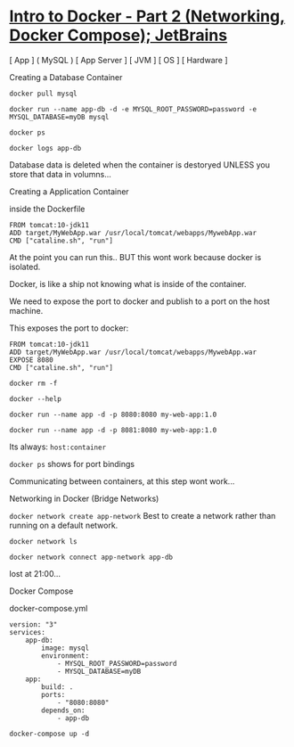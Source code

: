 # [Intro to Docker - Part 2 (Networking, Docker Compose); JetBrains](https://www.youtube.com/watch?v=_m9JYAvFB8s)

[ App        ] ( MySQL )
[ App Server ]
[ JVM        ]
[ OS         ]
[ Hardware   ]

Creating a Database Container

`docker pull mysql`

`docker run --name app-db -d -e MYSQL_ROOT_PASSWORD=password -e MYSQL_DATABASE=myDB mysql`

`docker ps`

`docker logs app-db` 

Database data is deleted when the container is destoryed UNLESS you store that data in volumns...

Creating a Application Container

inside the Dockerfile

```
FROM tomcat:10-jdk11
ADD target/MyWebApp.war /usr/local/tomcat/webapps/MywebApp.war
CMD ["cataline.sh", "run"]
```

At the point you can run this.. BUT this wont work because docker is isolated.

Docker, is like a ship not knowing what is inside of the container.

We need to expose the port to docker and publish to a port on the host machine.


This exposes the port to docker:

```
FROM tomcat:10-jdk11
ADD target/MyWebApp.war /usr/local/tomcat/webapps/MywebApp.war
EXPOSE 8080
CMD ["cataline.sh", "run"]
```

`docker rm -f`

`docker --help`

`docker run --name app -d -p 8080:8080 my-web-app:1.0`

`docker run --name app -d -p 8081:8080 my-web-app:1.0`

Its always: `host:container`

`docker ps` shows for port bindings

Communicating between containers, at this step wont work...

Networking in Docker (Bridge Networks)

`docker network create app-network` Best to create a network rather than running on a default network.

`docker network ls`

`docker network connect app-network app-db`

lost at 21:00...

Docker Compose

docker-compose.yml

```
version: "3"
services:
    app-db:
        image: mysql
        environment:
            - MYSQL_ROOT_PASSWORD=password
            - MYSQL_DATABASE=myDB
    app:
        build: .
        ports:
            - "8080:8080"
        depends_on:
            - app-db
```

`docker-compose up -d`

